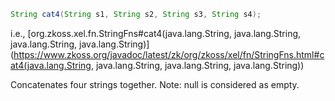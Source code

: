 ```java
String cat4(String s1, String s2, String s3, String s4);
```

  
i.e.,
[org.zkoss.xel.fn.StringFns#cat4(java.lang.String, java.lang.String, java.lang.String, java.lang.String)](https://www.zkoss.org/javadoc/latest/zk/org/zkoss/xel/fn/StringFns.html#cat4(java.lang.String, java.lang.String, java.lang.String, java.lang.String))

Concatenates four strings together. Note: null is considered as empty.


